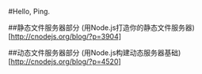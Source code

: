 #Hello, Ping.

##静态文件服务器部分
(用Node.js打造你的静态文件服务器)[http://cnodejs.org/blog/?p=3904]

##动态文件服务器部分
(用Node.js构建动态服务器基础)[http://cnodejs.org/blog/?p=4520]
